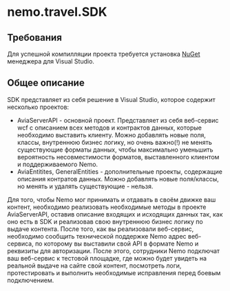# nemo.travel.SDK

## Требования

Для успешной компилляции проекта требуется установка [NuGet] менеджера для Visual Studio.

   [//]: #
   [NuGet]: <http://docs.nuget.org/consume/installing-nuget>

## Общее описание

SDK представляет из себя решение в Visual Studio, которое содержит несколько проектов:
 - AviaServerAPI - основной проект. Представляет из себя веб-сервис wcf с описанием всех методов и контрактов данных, которые необходимо выставить клиенту. Можно добавлять новые поля, классы, внутреннюю бизнес логику, но очень важно(!) не менять существующие форматы данных, чтобы максимально уменьшить вероятность несовместимости форматов, выставленного клиентом и поддерживаемого Nemo. 
 - AviaEntitites, GeneralEntities - дополнительные проекты, содержащие описания контратов данных. Можно добавлять новые поля/классы, но менять и удалять существующие - нельзя.

Для того, чтобы Nemo мог принимать и отдавать в своём движке ваш контент, необходимо реализовать необходимые методы в проекте AviaServerAPI, оставив описание входящих и исходящих данных так, как оно есть в SDK и реализовав свою внутреннюю бизнес логику по выдаче контента. 
После того, как вы реализовали веб-сервис, необходимо сообщить технической поддержке Nemo адрес веб-сервиса, по которому вы выставили свой API в формате Nemo и реквизиты для авторизации. После этого, сотрудники Nemo подключат ваш веб-сервис к тестовой площадке, где можно будет увидеть на реальной выдаче на сайте свой контент, посмотреть логи, протестировать и выполнить необходимые исправления перед боевым подключением.